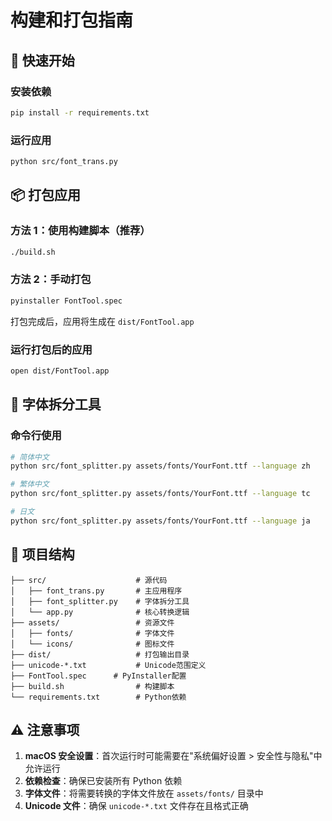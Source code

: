 # 构建和打包指南

## 🚀 快速开始

### 安装依赖

```bash
pip install -r requirements.txt
```

### 运行应用

```bash
python src/font_trans.py
```

## 📦 打包应用

### 方法 1：使用构建脚本（推荐）

```bash
./build.sh
```

### 方法 2：手动打包

```bash
pyinstaller FontTool.spec
```

打包完成后，应用将生成在 `dist/FontTool.app`

### 运行打包后的应用

```bash
open dist/FontTool.app
```

## 🔧 字体拆分工具

### 命令行使用

```bash
# 简体中文
python src/font_splitter.py assets/fonts/YourFont.ttf --language zh

# 繁体中文
python src/font_splitter.py assets/fonts/YourFont.ttf --language tc

# 日文
python src/font_splitter.py assets/fonts/YourFont.ttf --language ja
```

## 📁 项目结构

```
├── src/                    # 源代码
│   ├── font_trans.py       # 主应用程序
│   ├── font_splitter.py    # 字体拆分工具
│   └── app.py              # 核心转换逻辑
├── assets/                 # 资源文件
│   ├── fonts/              # 字体文件
│   └── icons/              # 图标文件
├── dist/                   # 打包输出目录
├── unicode-*.txt           # Unicode范围定义
├── FontTool.spec      # PyInstaller配置
├── build.sh                # 构建脚本
└── requirements.txt        # Python依赖
```

## ⚠️ 注意事项

1. **macOS 安全设置**：首次运行时可能需要在"系统偏好设置 > 安全性与隐私"中允许运行
2. **依赖检查**：确保已安装所有 Python 依赖
3. **字体文件**：将需要转换的字体文件放在 `assets/fonts/` 目录中
4. **Unicode 文件**：确保 `unicode-*.txt` 文件存在且格式正确
